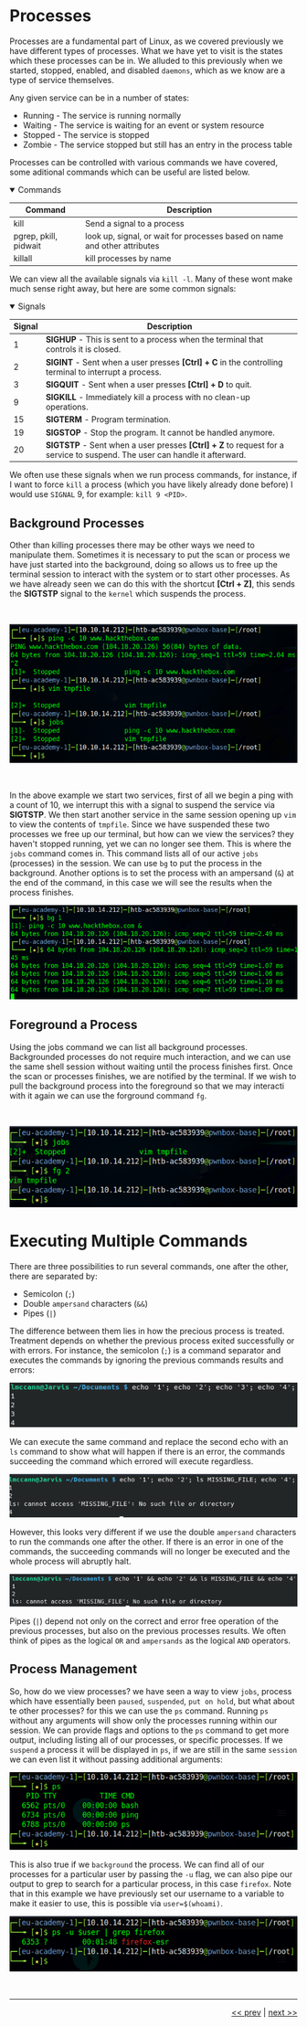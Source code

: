 # Processes

Processes are a fundamental part of Linux, as we covered previously we have different types of processes. What we have yet to visit is the states which these processes can be in. We alluded to this previously when we started, stopped, enabled, and disabled `daemons`, which as we know are a type of service themselves.

Any given service can be in a number of states:

- Running - The service is running normally
- Waiting - The service is waiting for an event or system resource
- Stopped - The service is stopped
- Zombie - The service stopped but still has an entry in the process table

Processes can be controlled with various commands we have covered, some aditional commands which can be useful are listed below.

<details open>
<summary>Commands</summary>

<div align="center">

| Command | Description |
| --- | --- |
| kill | Send a signal to a process  |
| pgrep, pkill, pidwait | look up, signal, or wait for processes based on name and other attributes |
| killall | kill processes by name |

</div>

</details>

We can view all the available signals via `kill -l`. Many of these wont make much sense right away, but here are some common signals:

<details open>
<summary>Signals</summary>

<div align="center">

| Signal | Description |
| --- | --- |
| 1 | **SIGHUP** - This is sent to a process when the terminal that controls it is closed. |
| 2 | **SIGINT** - Sent when a user presses **[Ctrl] + C** in the controlling terminal to interrupt a process. |
| 3 | **SIGQUIT** - Sent when a user presses **[Ctrl] + D** to quit. |
| 9 | **SIGKILL** - Immediately kill a process with no clean-up operations. |
| 15 | **SIGTERM** - Program termination. |
| 19 | **SIGSTOP** - Stop the program. It cannot be handled anymore. |
| 20 | **SIGTSTP** - Sent when a user presses **[Ctrl] + Z** to request for a service to suspend. The user can handle it afterward. |

</div>

</details>

We often use these signals when we run process commands, for instance, if I want to force `kill` a process (which you have likely already done before) I would use `SIGNAL` 9, for example: `kill 9 <PID>`.

## Background Processes

Other than killing processes there may be other ways we need to manipulate them. Sometimes it is necessary to put the scan or process we have just started into the background, doing so allows us to free up the terminal session to interact with the system or to start other processes. As we have already seen we can do this with the shortcut **[Ctrl + Z]**, this sends the **SIGTSTP** signal to the `kernel` which suspends the process.

<br />

![Paused Processes](../images/pausedProcesses.png)

<br />

In the above example we start two services, first of all we begin a ping with a count of 10, we interrupt this with a signal to suspend the service via **SIGTSTP**. We then start another service in the same session opening up `vim` to view the contents of `tmpfile`. Since we have suspended these two processes we free up our terminal, but how can we view the services? they haven't stopped running, yet we can no longer see them. This is where the `jobs` command comes in. This command lists all of our active `jobs` (processes) in the session. We can use `bg` to put the process in the background. Another options is to set the process with an ampersand (`&`) at the end of the command, in this case we will see the results when the process finishes.

![Background](../images/background.png)

## Foreground a Process

Using the jobs command we can list all background processes. Backgrounded processes do not require much interaction, and we can use the same shell session without waiting until the process finishes first. Once the scan or processes finishes, we are notified by the terminal. If we wish to pull the background process into the foreground so that we may interacti with it again we can use the forground command `fg`.

<br />

![Foregounrd](../images/foreground.png)

# Executing Multiple Commands

There are three possibilities to run several commands, one after the other, there are separated by:

- Semicolon (`;`)
- Double `ampersand` characters (`&&`)
- Pipes (`|`)

The difference between them lies in how the precious process is treated. Treatment depends on whether the previous process exited successfully or with errors. For instance, the semicolon (`;`) is a command separator and executes the commands by ignoring the previous commands results and errors:

![Semicolon Operator](../images/smicolonoperator.png)

We can execute the same command and replace the second echo with an `ls` command to show what will happen if there is an error, the commands succeeding the command which errored will execute regardless.

![Semicolon Error](../images/semierror.png)

However, this looks very different if we use the double `ampersand` characters to run the commands one after the other. If there is an error in one of the commands, the succeeding commands will no longer be executed and the whole process will abruptly halt.

![Ampersand Error](../images/ampersanderr.png)

Pipes (`|`) depend not only on the correct and error free operation of the previous processes, but also on the previous processes results. We often think of pipes as the logical `OR` and `ampersands` as the logical `AND` operators.

## Process Management

So, how do we view processes? we have seen a way to view `jobs`, process which have essentially been `paused`, `suspended`, `put on hold`, but what about te other processes? for this we can use the `ps` command. Running `ps` without any arguments will show only the processes running within our session. We can provide flags and options to the `ps` command to get more output, including listing all of our processes, or specific processes. If we `suspend` a process it will be displayed in `ps`, if we are still in the same `session` we can even list it without passing additional arguments:

![PS](../images/PSCommand.png)

This is also true if we `background` the process. We can find all of our processes for a particular user by passing the `-u` flag, we can also pipe our output to grep to search for a particular process, in this case `firefox`. Note that in this example we have previously set our username to a variable to make it easier to use, this is possible via `user=$(whoami)`.

![User Processes](../images/firefoxustproc.png)

<br />

___

<div align="right">

[<< prev](./13_masking.md.md) | [next >>]()
</div>